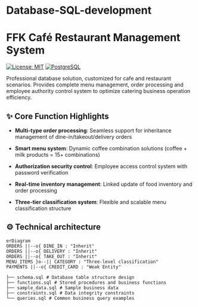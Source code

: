 # Database-SQL-development
# FFK Café Restaurant Management System

[![License: MIT](https://img.shields.io/badge/License-MIT-yellow.svg)](https://opensource.org/licenses/MIT)
[![PostgreSQL](https://img.shields.io/badge/PostgreSQL-14+-blue.svg)](https://www.postgresql.org/)

Professional database solution, customized for cafe and restaurant scenarios. Provides complete menu management, order processing and employee authority control system to optimize catering business operation efficiency.

## ✨ Core Function Highlights

- ​**Multi-type order processing**​: Seamless support for inheritance management of dine-in/takeout/delivery orders

- ​**Smart menu system**​: Dynamic coffee combination solutions (coffee + milk products = 15+ combinations)

- ​**Authorization security control**​: Employee access control system with password verification

- ​**Real-time inventory management**​: Linked update of food inventory and order processing

- ​**Three-tier classification system**​: Flexible and scalable menu classification structure

## ⚙️ Technical architecture

```mermaid
erDiagram
ORDERS ||--o{ DINE_IN : "Inherit"
ORDERS ||--o{ DELIVERY : "Inherit"
ORDERS ||--o{ TAKE_OUT : "Inherit"
MENU_ITEMS }o--|| CATEGORY : "Three-level classification"
PAYMENTS ||--o{ CREDIT_CARD : "Weak Entity"

├── schema.sql # Database table structure design
├── functions.sql # Stored procedures and business functions
├── sample_data.sql # Sample business data
├── constraints.sql # Data integrity constraints
└── queries.sql # Common business query examples
